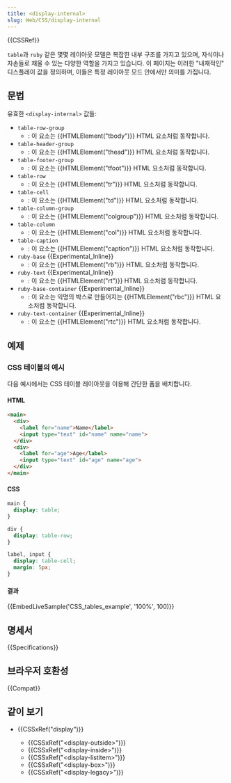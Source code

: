 ```yaml
---
title: <display-internal>
slug: Web/CSS/display-internal
---
```


{{CSSRef}}

`table`과 `ruby` 같은 몇몇 레이아웃 모델은 복잡한 내부 구조를 가지고 있으며, 자식이나 자손들로 채울 수 있는 다양한 역할을 가지고 있습니다. 이 페이지는 이러한 "내재적인" 디스플레이 값을 정의하며, 이들은 특정 레이아웃 모드 안에서만 의미를 가집니다.

## 문법

유효한 `<display-internal>` 값들:

- `table-row-group`
  - : 이 요소는 {{HTMLElement("tbody")}} HTML 요소처럼 동작합니다.
- `table-header-group`
  - : 이 요소는 {{HTMLElement("thead")}} HTML 요소처럼 동작합니다.
- `table-footer-group`
  - : 이 요소는 {{HTMLElement("tfoot")}} HTML 요소처럼 동작합니다.
- `table-row`
  - : 이 요소는 {{HTMLElement("tr")}} HTML 요소처럼 동작합니다.
- `table-cell`
  - : 이 요소는 {{HTMLElement("td")}} HTML 요소처럼 동작합니다.
- `table-column-group`
  - : 이 요소는 {{HTMLElement("colgroup")}} HTML 요소처럼 동작합니다.
- `table-column`
  - : 이 요소는 {{HTMLElement("col")}} HTML 요소처럼 동작합니다.
- `table-caption`
  - : 이 요소는 {{HTMLElement("caption")}} HTML 요소처럼 동작합니다.
- `ruby-base` {{Experimental_Inline}}
  - : 이 요소는 {{HTMLElement("rb")}} HTML 요소처럼 동작합니다.
- `ruby-text` {{Experimental_Inline}}
  - : 이 요소는 {{HTMLElement("rt")}} HTML 요소처럼 동작합니다.
- `ruby-base-container` {{Experimental_Inline}}
  - : 이 요소는 익명의 박스로 만들어지는 {{HTMLElement("rbc")}} HTML 요소처럼 동작합니다.
- `ruby-text-container` {{Experimental_Inline}}
  - : 이 요소는 {{HTMLElement("rtc")}} HTML 요소처럼 동작합니다.

## 예제

### CSS 테이블의 예시

다음 예시에서는 CSS 테이블 레이아웃을 이용해 간단한 폼을 배치합니다.

#### HTML

```html
<main>
  <div>
    <label for="name">Name</label>
    <input type="text" id="name" name="name">
  </div>
  <div>
    <label for="age">Age</label>
    <input type="text" id="age" name="age">
  </div>
</main>
```

#### CSS

```css
main {
  display: table;
}

div {
  display: table-row;
}

label, input {
  display: table-cell;
  margin: 5px;
}
```

#### 결과

{{EmbedLiveSample('CSS_tables_example', '100%', 100)}}

## 명세서

{{Specifications}}

## 브라우저 호환성

{{Compat}}

## 같이 보기

- {{CSSxRef("display")}}

  - {{CSSxRef("&lt;display-outside&gt;")}}
  - {{CSSxRef("&lt;display-inside&gt;")}}
  - {{CSSxRef("&lt;display-listitem&gt;")}}
  - {{CSSxRef("&lt;display-box&gt;")}}
  - {{CSSxRef("&lt;display-legacy&gt;")}}
